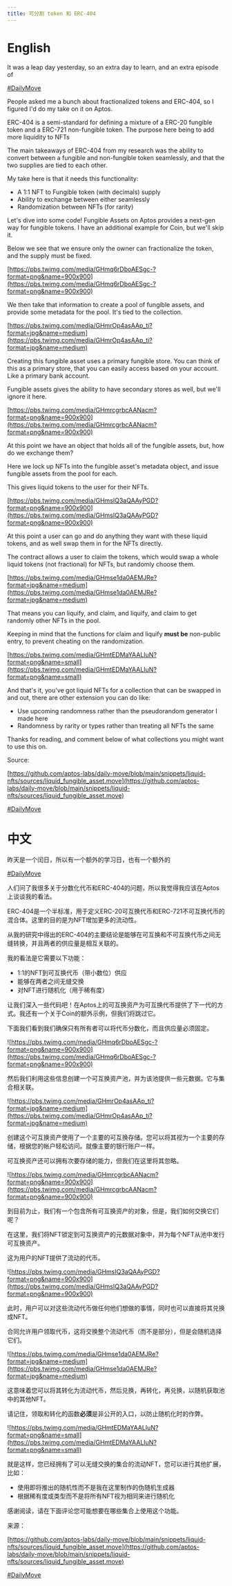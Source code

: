 ```yaml
---
title: 可分割 token 和 ERC-404
---
```

# English

It was a leap day yesterday, so an extra day to learn, and an extra episode of

[#DailyMove](https://twitter.com/hashtag/DailyMove?src=hashtag_click)

People asked me a bunch about fractionalized tokens and ERC-404, so I figured I'd do my take on it on Aptos.

ERC-404 is a semi-standard for defining a mixture of a ERC-20 fungible token and a ERC-721 non-fungible token. The purpose here being to add more liquidity to NFTs

The main takeaways of ERC-404 from my research was the ability to convert between a fungible and non-fungible token seamlessly, and that the two supplies are tied to each other.

My take here is that it needs this functionality:

- A 1:1 NFT to Fungible token (with decimals) supply
- Ability to exchange between either seamlessly
- Randomization between NFTs (for rarity)

Let's dive into some code! Fungible Assets on Aptos provides a next-gen way for fungible tokens. I have an additional example for Coin, but we'll skip it.

Below we see that we ensure only the owner can fractionalize the token, and the supply must be fixed.

[https://pbs.twimg.com/media/GHmq6rDboAESgc-?format=png&name=900x900](https://pbs.twimg.com/media/GHmq6rDboAESgc-?format=png&name=900x900)

We then take that information to create a pool of fungible assets, and provide some metadata for the pool. It's tied to the collection.

[https://pbs.twimg.com/media/GHmrOp4asAAp_ti?format=jpg&name=medium](https://pbs.twimg.com/media/GHmrOp4asAAp_ti?format=jpg&name=medium)

Creating this fungible asset uses a primary fungible store. You can think of this as a primary store, that you can easily access based on your account. Like a primary bank account.

Fungible assets gives the ability to have secondary stores as well, but we'll ignore it here.

[https://pbs.twimg.com/media/GHmrcgrbcAANacm?format=png&name=900x900](https://pbs.twimg.com/media/GHmrcgrbcAANacm?format=png&name=900x900)

At this point we have an object that holds all of the fungible assets, but, how do we exchange them?

Here we lock up NFTs into the fungible asset's metadata object, and issue fungible assets from the pool for each.

This gives liquid tokens to the user for their NFTs.

[https://pbs.twimg.com/media/GHmsIQ3aQAAyPGD?format=png&name=900x900](https://pbs.twimg.com/media/GHmsIQ3aQAAyPGD?format=png&name=900x900)

At this point a user can go and do anything they want with these liquid tokens, and as well swap them in for the NFTs directly.

The contract allows a user to claim the tokens, which would swap a whole liquid tokens (not fractional) for NFTs, but randomly choose them.

[https://pbs.twimg.com/media/GHmse1da0AEMJRe?format=jpg&name=medium](https://pbs.twimg.com/media/GHmse1da0AEMJRe?format=jpg&name=medium)

That means you can liquify, and claim, and liquify, and claim to get randomly other NFTs in the pool.

Keeping in mind that the functions for claim and liquify **must be** non-public entry, to prevent cheating on the randomization.

[https://pbs.twimg.com/media/GHmtEDMaYAALIuN?format=png&name=small](https://pbs.twimg.com/media/GHmtEDMaYAALIuN?format=png&name=small)

And that's it, you've got liquid NFTs for a collection that can be swapped in and out, there are other extension you can do like:

- Use upcoming randomness rather than the pseudorandom generator I made here
- Randomness by rarity or types rather than treating all NFTs the same

Thanks for reading, and comment below of what collections you might want to use this on.

Source:

[](https://t.co/W68qIDadvB)[https://github.com/aptos-labs/daily-move/blob/main/snippets/liquid-nfts/sources/liquid_fungible_asset.move](https://github.com/aptos-labs/daily-move/blob/main/snippets/liquid-nfts/sources/liquid_fungible_asset.move)

[#DailyMove](https://twitter.com/hashtag/DailyMove?src=hashtag_click)

# 中文

昨天是一个闰日，所以有一个额外的学习日，也有一个额外的

[#DailyMove](https://twitter.com/hashtag/DailyMove?src=hashtag_click)

人们问了我很多关于分数化代币和ERC-404的问题，所以我觉得我应该在Aptos上谈谈我的看法。

ERC-404是一个半标准，用于定义ERC-20可互换代币和ERC-721不可互换代币的混合体。这里的目的是为NFT增加更多的流动性。

从我的研究中得出的ERC-404的主要结论是能够在可互换和不可互换代币之间无缝转换，并且两者的供应量是相互关联的。

我的看法是它需要以下功能：

- 1:1的NFT到可互换代币（带小数位）供应
- 能够在两者之间无缝交换
- 对NFT进行随机化（用于稀有度）

让我们深入一些代码吧！在Aptos上的可互换资产为可互换代币提供了下一代的方式。我还有一个关于Coin的额外示例，但我们将跳过它。

下面我们看到我们确保只有所有者可以将代币分数化，而且供应量必须固定。

![https://pbs.twimg.com/media/GHmq6rDboAESgc-?format=png&name=900x900](https://pbs.twimg.com/media/GHmq6rDboAESgc-?format=png&name=900x900)

然后我们利用这些信息创建一个可互换资产池，并为该池提供一些元数据。它与集合相关联。

![https://pbs.twimg.com/media/GHmrOp4asAAp_ti?format=jpg&name=medium](https://pbs.twimg.com/media/GHmrOp4asAAp_ti?format=jpg&name=medium)

创建这个可互换资产使用了一个主要的可互换存储。您可以将其视为一个主要的存储，根据您的帐户轻松访问。就像主要的银行账户一样。

可互换资产还可以拥有次要存储的能力，但我们在这里将其忽略。

![https://pbs.twimg.com/media/GHmrcgrbcAANacm?format=png&name=900x900](https://pbs.twimg.com/media/GHmrcgrbcAANacm?format=png&name=900x900)

到目前为止，我们有一个包含所有可互换资产的对象，但是，我们如何交换它们呢？

在这里，我们将NFT锁定到可互换资产的元数据对象中，并为每个NFT从池中发行可互换资产。

这为用户的NFT提供了流动的代币。

![https://pbs.twimg.com/media/GHmsIQ3aQAAyPGD?format=png&name=900x900](https://pbs.twimg.com/media/GHmsIQ3aQAAyPGD?format=png&name=900x900)

此时，用户可以对这些流动代币做任何他们想做的事情，同时也可以直接将其兑换成NFT。

合同允许用户领取代币，这将交换整个流动代币（而不是部分），但是会随机选择它们。

![https://pbs.twimg.com/media/GHmse1da0AEMJRe?format=jpg&name=medium](https://pbs.twimg.com/media/GHmse1da0AEMJRe?format=jpg&name=medium)

这意味着您可以将其转化为流动代币，然后兑换，再转化，再兑换，以随机获取池中的其他NFT。

请记住，领取和转化的函数**必须**是非公开的入口，以防止随机化时的作弊。

![https://pbs.twimg.com/media/GHmtEDMaYAALIuN?format=png&name=small](https://pbs.twimg.com/media/GHmtEDMaYAALIuN?format=png&name=small)

就是这样，您已经拥有了可以无缝交换的集合的流动NFT，您可以进行其他扩展，比如：

- 使用即将推出的随机性而不是我在这里制作的伪随机生成器
- 根据稀有度或类型而不是将所有NFT视为相同来进行随机化

感谢阅读，请在下面评论您可能想要在哪些集合上使用这个功能。

来源：

[https://github.com/aptos-labs/daily-move/blob/main/snippets/liquid-nfts/sources/liquid_fungible_asset.move](https://github.com/aptos-labs/daily-move/blob/main/snippets/liquid-nfts/sources/liquid_fungible_asset.move)

[#DailyMove](https://twitter.com/hashtag/DailyMove?src=hashtag_click)